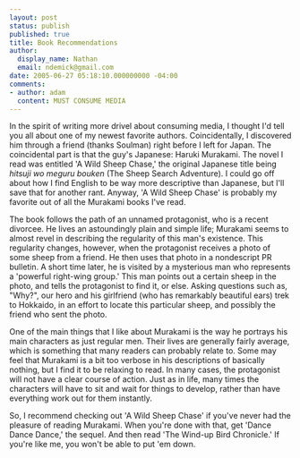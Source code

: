 ```yaml
---
layout: post
status: publish
published: true
title: Book Recommendations
author:
  display_name: Nathan
  email: ndemick@gmail.com
date: 2005-06-27 05:18:10.000000000 -04:00
comments:
- author: adam
  content: MUST CONSUME MEDIA
---
```

In the spirit of writing more drivel about consuming media, I thought I'd tell you all about one of my newest favorite authors. Coincidentally, I discovered him through a friend (thanks Soulman) right before I left for Japan. The coincidental part is that the guy's Japanese: Haruki Murakami. The novel I read was entitled 'A Wild Sheep Chase,' the original Japanese title being <i>hitsuji wo meguru bouken</i> (The Sheep Search Adventure). I could go off about how I find English to be way more descriptive than Japanese, but I'll save that for another rant. Anyway, 'A Wild Sheep Chase' is probably my favorite out of all the Murakami books I've read.
<p class="post_contents">
The book follows the path of an unnamed protagonist, who is a recent divorcee. He lives an astoundingly plain and simple life; Murakami seems to almost revel in describing the regularity of this man's existence. This regularity changes, however, when the protagonist receives a photo of some sheep from a friend. He then uses that photo in a nondescript PR bulletin. A short time later, he is visited by a mysterious man who represents a 'powerful right-wing group.' This man points out a certain sheep in the photo, and tells the protagonist to find it, or else. Asking questions such as, "Why?", our hero and his girlfriend (who has remarkably beautiful ears) trek to Hokkaido, in an effort to locate this particular sheep, and possibly the friend who sent the photo.
<p>
One of the main things that I like about Murakami is the way he portrays his main characters as just regular men. Their lives are generally fairly average, which is something that many readers can probably relate to. Some may feel that Murakami is a bit too verbose in his descriptions of basically nothing, but I find it to be relaxing to read. In many cases, the protagonist will not have a clear course of action. Just as in life, many times the characters will have to sit and wait for things to develop, rather than have everything work out for them instantly. 
<p>
So, I recommend checking out 'A Wild Sheep Chase' if you've never had the pleasure of reading Murakami. When you're done with that, get 'Dance Dance Dance,' the sequel. And then read 'The Wind-up Bird Chronicle.' If you're like me, you won't be able to put 'em down. 